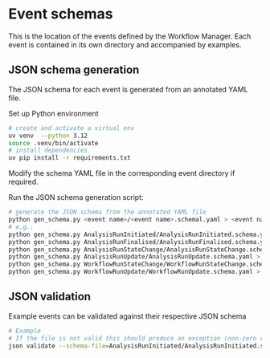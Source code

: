 # Event schemas

This is the location of the events defined by the Workflow Manager.
Each event is contained in its own directory and accompanied by examples.

## JSON schema generation

The JSON schema for each event is generated from an annotated YAML file.


Set up Python environment

```bash
# create and activate a virtual env
uv venv  --python 3.12
source .venv/bin/activate
# install dependencies
uv pip install -r requirements.txt
```

Modify the schema YAML file in the corresponding event directory if required.

Run the JSON schema generation script:

```bash
# generate the JSON schema from the annotated YAML file
python gen_schema.py <event name>/<event name>.schemal.yaml > <event name>/<event name>.schema.json
# e.g.:
python gen_schema.py AnalysisRunInitiated/AnalysisRunInitiated.schema.yaml > AnalysisRunInitiated/AnalysisRunInitiated.schema.json
python gen_schema.py AnalysisRunFinalised/AnalysisRunFinalised.schema.yaml > AnalysisRunFinalised/AnalysisRunFinalised.schema.json
python gen_schema.py AnalysisRunStateChange/AnalysisRunStateChange.schema.yaml > AnalysisRunStateChange/AnalysisRunStateChange.schema.json
python gen_schema.py AnalysisRunUpdate/AnalysisRunUpdate.schema.yaml > AnalysisRunUpdate/AnalysisRunUpdate.schema.json
python gen_schema.py WorkflowRunStateChange/WorkflowRunStateChange.schema.yaml > WorkflowRunStateChange/WorkflowRunStateChange.schema.json
python gen_schema.py WorkflowRunUpdate/WorkflowRunUpdate.schema.yaml > WorkflowRunUpdate/WorkflowRunUpdate.schema.json
```


## JSON validation

Example events can be validated against their respective JSON schema

```bash
# Example
# If the file is not valid this should produce an exception (non-zero return code)
json validate --schema-file=AnalysisRunInitiated/AnalysisRunInitiated.schema.json --document-file=AnalysisRunInitiated/examples/ARI__example1.json
```
